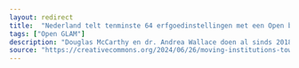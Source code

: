 ```yaml
---
layout: redirect
title:  "Nederland telt tenminste 64 erfgoedinstellingen met een Open beleid"
tags: ["Open GLAM"]
description: "Douglas McCarthy en dr. Andrea Wallace doen al sinds 2018 internationaal onderzoek naar open beleid in de erfgoedsector. Zij schreven voor Creative Commons een overzicht over de voortgang van hun studie."
source: "https://creativecommons.org/2024/06/26/moving-institutions-toward-open-building-on-6-years-of-the-open-glam-survey/"
---
```

